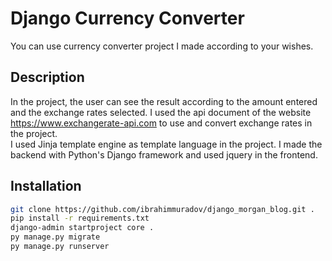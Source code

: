 # Django Currency Converter

You can use currency converter project I made according to your wishes.

## Description

In the project, the user can see the result according to the amount entered and the exchange rates selected. I used the api document of the website https://www.exchangerate-api.com to use and convert exchange rates in the project. <br>
I used Jinja template engine as template language in the project. I made the backend with Python's Django framework and used jquery in the frontend.

## Installation

```bash
git clone https://github.com/ibrahimmuradov/django_morgan_blog.git .
pip install -r requirements.txt
django-admin startproject core . 
py manage.py migrate
py manage.py runserver
```
